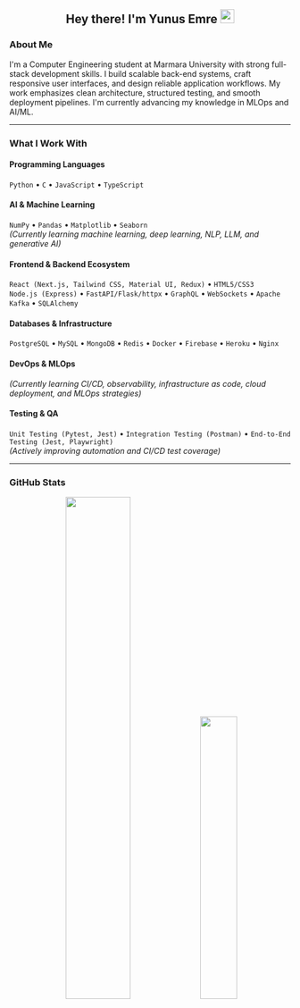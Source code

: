 <h2 align="center">Hey there! I'm Yunus Emre <img src="https://github.com/yunustechin/yunustechin/blob/master/Hi.gif" width="25"></h2>

### About Me

I'm a Computer Engineering student at Marmara University with strong full-stack development skills. I build scalable back-end systems, craft responsive user interfaces, and design reliable application workflows. My work emphasizes clean architecture, structured testing, and smooth deployment pipelines. I'm currently advancing my knowledge in MLOps and AI/ML.

---

### What I Work With

#### Programming Languages
`Python` • `C` • `JavaScript` • `TypeScript`

#### AI & Machine Learning
`NumPy` • `Pandas` • `Matplotlib` • `Seaborn`  
*(Currently learning machine learning, deep learning, NLP, LLM, and generative AI)*

#### Frontend & Backend Ecosystem
`React (Next.js, Tailwind CSS, Material UI, Redux)` • `HTML5/CSS3`  
`Node.js (Express)` • `FastAPI/Flask/httpx` • `GraphQL` • `WebSockets` • `Apache Kafka` • `SQLAlchemy` 

#### Databases & Infrastructure
`PostgreSQL` • `MySQL` • `MongoDB` • `Redis` • `Docker` • `Firebase` • `Heroku` • `Nginx`

#### DevOps & MLOps
*(Currently learning CI/CD, observability, infrastructure as code, cloud deployment, and MLOps strategies)*

#### Testing & QA
`Unit Testing (Pytest, Jest)` • `Integration Testing (Postman)` • `End-to-End Testing (Jest, Playwright)`  
*(Actively improving automation and CI/CD test coverage)*



---

### GitHub Stats

<p align="center">
  <img src="https://github-readme-stats.vercel.app/api?username=yunustechin&show_icons=true&theme=dark&count_private=true&hide_border=true" width="48%"/>
  <img src="https://github-readme-stats.vercel.app/api/top-langs/?username=yunustechin&layout=compact&theme=dark&hide_border=true" width="36%"/>
</p>

